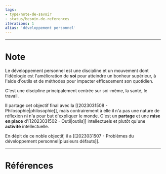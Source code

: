 ```yaml
---
tags: 
- type/note-de-savoir
- status/besoin-de-references
itérations: 1
alias: 'développement personnel'
---
```


---
# Note

Le développement personnel est une discipline et un mouvement dont l'idéologie est l'amélioration de **soi** pour atteindre un bonheur supérieur, à l'aide d'outils et de méthodes pour impacter efficacement son quotidien.

C'est une discipline principalement centrée sur soi-même, la santé, le travail.

Il partage cet objectif final avec la [[2023031508 - Philosophie|philosophie]], mais contrairement à elle il n'a pas une nature de réflexion ni n'a pour but d'expliquer le monde. 
C'est un **partage** et une **mise en place** d'[[2023031502 - Outil|outils]] intellectuels et plutôt qu'une **activité** intellectuelle.

En dépit de ce noble objectif, il a [[2023031507 - Problèmes du développement personnel|plusieurs défauts]].

---
# Références

